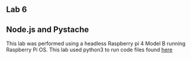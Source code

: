 ## Lab 6
## Node.js and Pystache

This lab was performed using a headless Raspberry pi 4 Model B running Raspberry Pi OS. This lab used python3 to run code files found [here](https://github.com/kevinwlu/iot/tree/master/lesson3)
